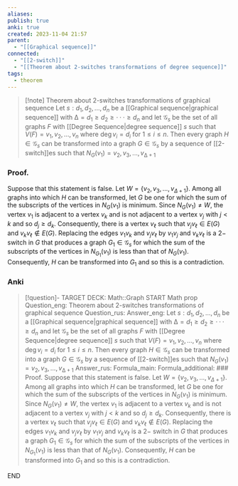 ```yaml
---
aliases: 
publish: true
anki: true
created: 2023-11-04 21:57
parent:
  - "[[Graphical sequence]]"
connected:
  - "[[2-switch]]"
  - "[[Theorem about 2-switches transformations of degree sequence]]"
tags:
  - theorem
---
```


> [!note] Theorem about 2-switches transformations of graphical sequence
Let ${} s : d_1,d_2,...,d_n {}$ be a [[Graphical sequence|graphical sequence]] with ${} ∆ = d_1 ≥ d_2 ≥ ··· ≥ d_n {}$ and let ${} \mathcal{G}_s {}$ be the set of all graphs $F$ with [[Degree Sequence|degree sequence]] $s$ such that ${} V(F)={v_1,v_2,...,v_n}$ where $\deg v_i =d_i$ for $1≤i≤n$. 
Then every graph $H ∈ \mathcal{G}_s$  can be transformed into a graph $G ∈ \mathcal{G}_s$ by a sequence of [[2-switch]]es such that ${} N_G(v_1) = {v_2, v_3, . . . , v_{∆+1}} {}$

### Proof. 
Suppose that this statement is false. Let ${} W=\{v_2,v_3,\ldots,v_{\Delta+1}\}.$ Among all graphs into which $H$ can be transformed, let $G$ be one for which the sum of the subscripts of the vertices in $N_G(v_1)$ is minimum. Since ${} N_G( v_1) \neq W {}$, the vertex ${} v_1$ is adjacent to a vertex $v_k$ and is not adjacent to a vertex $v_j$ with $j<k$ and so $d_j\geq d_k.$ Consequently, there is a vertex $v_{\ell}$ such that $v_jv_{\ell}\in E(G)$ and ${} v_kv_\ell\not \in E( G) . {}$ Replacing the edges $v_1v_k$ and $v_jv_\ell$ by $v_1v_j$ and $v_kv_\ell\mathrm{~is~a~2- }$ switch in $G$ that produces a graph $G_1\in\mathcal{G}_s$ for which the sum of the subscripts of the vertices in $N_{G_1}(v_1)$ is less than that of $N_G(v_1).$ Consequently, $H$ can be transformed into $G_1$ and so this is a contradiction.

### Anki
> [!question]-
TARGET DECK: Math::Graph
START
Math prop
Question_eng: Theorem about 2-switches transformations of graphical sequence
Question_rus: 
Answer_eng: Let ${} s : d_1,d_2,...,d_n {}$ be a [[Graphical sequence|graphical sequence]] with ${} ∆ = d_1 ≥ d_2 ≥ ··· ≥ d_n {}$ and let ${} \mathcal{G}_s {}$ be the set of all graphs $F$ with [[Degree Sequence|degree sequence]] $s$ such that ${} V(F)={v_1,v_2,...,v_n}$ where $\deg v_i =d_i$ for $1≤i≤n$. 
Then every graph $H ∈ \mathcal{G}_s$  can be transformed into a graph $G ∈ \mathcal{G}_s$ by a sequence of [[2-switch]]es such that ${} N_G(v_1) = {v_2, v_3, . . . , v_{∆+1}} {}$
Answer_rus: 
Formula_main: 
Formula_additional: ### Proof. 
Suppose that this statement is false. Let ${} W=\{v_2,v_3,\ldots,v_{\Delta+1}\}.$ Among all graphs into which $H$ can be transformed, let $G$ be one for which the sum of the subscripts of the vertices in $N_G(v_1)$ is minimum. Since ${} N_G( v_1) \neq W {}$, the vertex ${} v_1$ is adjacent to a vertex $v_k$ and is not adjacent to a vertex $v_j$ with $j<k$ and so $d_j\geq d_k.$ Consequently, there is a vertex $v_{\ell}$ such that $v_jv_{\ell}\in E(G)$ and ${} v_kv_\ell\not \in E( G) . {}$ Replacing the edges $v_1v_k$ and $v_jv_\ell$ by $v_1v_j$ and $v_kv_\ell\mathrm{~is~a~2- }$ switch in $G$ that produces a graph $G_1\in\mathcal{G}_s$ for which the sum of the subscripts of the vertices in $N_{G_1}(v_1)$ is less than that of $N_G(v_1).$ Consequently, $H$ can be transformed into $G_1$ and so this is a contradiction.
<!--ID: 1699170686725-->
END














